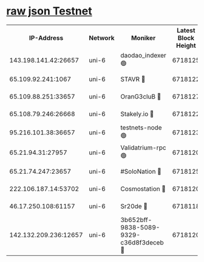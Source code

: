[raw json Testnet](https://rpc-check.junot.stavr.tech/junot/rpc-junot-result.json)
=


<table><tr><th>IP-Address</th><th>Network</th><th>Moniker</th><th>Latest Block Height</th><th>Earliest Block Height</th><th>Catching Up</th><th>Tx Index</th><th>Voting Power</th><th>Scan Time</th></tr><tr><td>143.198.141.42:26657</td><td>uni-6</td><td>daodao_indexer 🟢</td><td>6718125</td><td>1</td><td>False</td><td>off</td><td>0</td><td>2024-01-04T08:31:41.707376963UTC</td></tr><tr><td>65.109.92.241:1067</td><td>uni-6</td><td>STAVR 🔴</td><td>6718122</td><td>1138541</td><td>False</td><td>on</td><td>6042</td><td>2024-01-04T08:31:31.410727371UTC</td></tr><tr><td>65.109.88.251:33657</td><td>uni-6</td><td>OranG3cluB 🔴</td><td>6718127</td><td>1138541</td><td>False</td><td>on</td><td>11</td><td>2024-01-04T08:31:46.129079722UTC</td></tr><tr><td>65.108.79.246:26668</td><td>uni-6</td><td>Stakely.io 🔴</td><td>6718122</td><td>1570872</td><td>False</td><td>on</td><td>1358933</td><td>2024-01-04T08:31:31.749495713UTC</td></tr><tr><td>95.216.101.38:36657</td><td>uni-6</td><td>testnets-node 🟢</td><td>6718123</td><td>1615130</td><td>False</td><td>on</td><td>0</td><td>2024-01-04T08:31:34.192947025UTC</td></tr><tr><td>65.21.94.31:27957</td><td>uni-6</td><td>Validatrium-rpc 🟢</td><td>6718120</td><td>2943363</td><td>False</td><td>on</td><td>0</td><td>2024-01-04T08:31:26.908612369UTC</td></tr><tr><td>65.21.74.247:23657</td><td>uni-6</td><td>#SoloNation 🔴</td><td>6718125</td><td>5208001</td><td>False</td><td>on</td><td>112</td><td>2024-01-04T08:31:40.749538501UTC</td></tr><tr><td>222.106.187.14:53702</td><td>uni-6</td><td>Cosmostation 🔴</td><td>6718120</td><td>5344501</td><td>False</td><td>on</td><td>110003</td><td>2024-01-04T08:31:24.513442569UTC</td></tr><tr><td>46.17.250.108:61157</td><td>uni-6</td><td>Sr20de 🔴</td><td>6718118</td><td>6419777</td><td>False</td><td>on</td><td>28</td><td>2024-01-04T08:31:18.814976947UTC</td></tr><tr><td>142.132.209.236:12657</td><td>uni-6</td><td>3b652bff-9838-5089-9329-c36d8f3deceb 🔴</td><td>6718120</td><td>6711280</td><td>False</td><td>on</td><td>157563</td><td>2024-01-04T08:31:23.164461788UTC</td></tr></table>